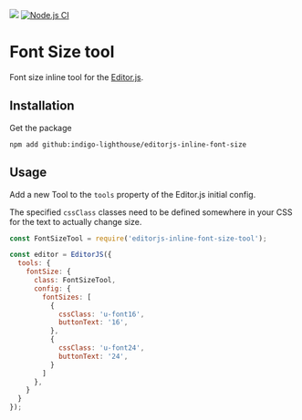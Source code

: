 ![](https://badgen.net/badge/Editor.js/v2.0/blue) [![Node.js CI](https://github.com/indigo-lighthouse/editorjs-inline-font-size/actions/workflows/node.js.yml/badge.svg)](https://github.com/indigo-lighthouse/editorjs-inline-font-size/actions/workflows/node.js.yml)

# Font Size tool

Font size inline tool for the [Editor.js](https://editorjs.io).

## Installation

Get the package

```shell
npm add github:indigo-lighthouse/editorjs-inline-font-size
```

## Usage

Add a new Tool to the `tools` property of the Editor.js initial config.

The specified `cssClass` classes need to be defined somewhere in your CSS for the text to actually change size.

```javascript
const FontSizeTool = require('editorjs-inline-font-size-tool');

const editor = EditorJS({
  tools: {
    fontSize: {
      class: FontSizeTool,
      config: {
        fontSizes: [
          {
            cssClass: 'u-font16',
            buttonText: '16',
          },
          {
            cssClass: 'u-font24',
            buttonText: '24',
          }
        ]
      },
    }
  }
});
```
